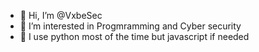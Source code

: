 - 👋 Hi, I’m @VxbeSec
- 👀 I’m interested in Progmramming and Cyber security
- 🐍 I use python most of the time but javascript if needed
<!---
VxbeWz/VxbeWz is a ✨ special ✨ repository because its `README.md` (this file) appears on your GitHub profile.
You can click the Preview link to take a look at your changes.
--->
